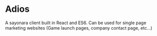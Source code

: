 # Adios
A sayonara client built in React and ES6. Can be used for single page marketing websites (Game launch pages, company contact page, etc...)
